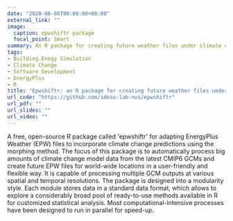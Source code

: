 ```yaml
---
date: "2020-08-08T00:00:00+08:00"
external_link: ""
image:
  caption: epwshiftr package
  focal_point: Smart
summary: An R package for creating future weather files under climate changes for building energy simulation
tags:
- Building Enegy Simulation
- Climate Change
- Software Development
- EnergyPlus
- R
title: "Epwshiftr: an R package for creating future weather files under climate changes for building energy simulation"
url_code: "https://github.com/ideas-lab-nus/epwshiftr"
url_pdf: ""
url_slides: ""
url_video: ""
---
```


A free, open-source R package called 'epwshiftr' for adapting EnergyPlus
Weather (EPW) files to incorporate climate change predictions using the
morphing method. The focus of this package is to automatically process big
amounts of climate change model data from the latest CMIP6 GCMs and create
future EPW files for world-wide locations in a user-friendly and flexible way.
It is capable of processing multiple GCM outputs at various spatial and
temporal resolutions. The package is designed into a modularity style. Each
module stores data in a standard data format, which allows to explore
a considerably broad pool of ready-to-use methods available in R for customized
statistical analysis. Most computational-intensive processes have been designed
to run in parallel for speed-up.
